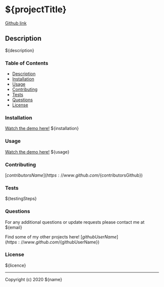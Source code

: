 # ${projectTitle}

[Github link](${githubLink})

## Description

${description}

### Table of Contents

* [Description](#description)
* [Installation](#installation)
* [Usage](#usage)
* [Contributing](#contributing)
* [Tests](#tests)
* [Questions](#questions)
* [License](#licence)

### Installation

[Watch the demo here!](${videoLink})
${installation}

### Usage

[Watch the demo here!](${videoLink})
${usage}

### Contributing

[${contributorsName}](https://www.github.com/${contributorsGithub})

### Tests

${testingSteps}

### Questions

For any additional questions or update requests please contact me at ${email}

Find some of my other projects here!
[${githubUserName}](https://www.github.com/${githubUserName})

### License

${licence}

---
Copyright (c) 2020 ${name}

